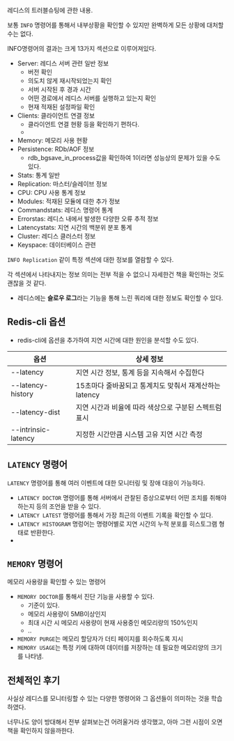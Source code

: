 레디스의 트러블슈팅에 관한 내용.

보통 `INFO` 명령어를 통해서 내부상황을 확인할 수 있지만 완벽하게 모든 상황에 대처할 수는 없다.

INFO명령어의 결과는 크게 13가지 섹션으로 이루어져있다.

- Server: 레디스 서버 관련 일반 정보
  - 버전 확인
  - 의도치 않게 재시작되었는지 확인
  - 서버 시작된 후 경과 시간
  - 어떤 경로에서 레디스 서버를 실행하고 있는지 확인
  - 현재 적재된 설정파일 확인
- Clients: 클라이언트 연결 정보
  - 클라이언트 연결 현황 등을 확인하기 편하다.
  - 
- Memory: 메모리 사용 현황
- Persistence: RDb/AOF 정보
  - rdb_bgsave_in_process값을 확인하여 1이라면 성능상의 문제가 있을 수도 있다.
- Stats: 통계 일반
- Replication: 마스터/슬레이브 정보
- CPU: CPU 사용 통계 정보
- Modules: 적재된 모듈에 대한 추가 정보
- Commandstats: 레디스 명령어 통계
- Errorstas: 레디스 내에서 발생한 다양한 오류 추적 정보
- Latencystats: 지연 시간의 백분위 분포 통계
- Cluster: 레디스 클러스터 정보
- Keyspace: 데이터베이스 관련 

`INFO Replication` 같이 특정 섹션에 대한 정보를 열람할 수 있다.

각 섹션에서 나타내지는 정보 의미는 전부 적을 수 없으니 자세한건 책을 확인하는 것도 괜찮을 것 같다.

- 레디스에는 **슬로우 로그**라는 기능을 통해 느린 쿼리에 대한 정보도 확인할 수 있다.


## Redis-cli 옵션

- redis-cli에 옵션을 추가하여 지연 시간에 대한 원인을 분석할 수도 있다.

|옵션|상세 정보|
|--|--|
|--latency| 지연 시간 정보, 통계 등을 지속해서 수집한다|
|--latency-history| 15초마다 줄바꿈되고 통계치도 맞춰서 재계산하는 latency|
|--latency-dist|지연 시간과 비율에 따라 색상으로 구분된 스펙트럼 표시|
|--intrinsic-latency| 지정한 시간만큼 시스템 고유 지연 시간 측정

## `LATENCY` 명령어

`LATENCY` 명령어를 통해 여러 이벤트에 대한 모니터링 및 장애 대응이 가능하다.

- `LATENCY DOCTOR` 명령어를 통해 서버에서 관찰된 증상으로부터 어떤 조치를 취해야 하는지 등의 조언을 받을 수 있다.
- `LATENCY LATEST` 명령어를 통해서 가장 최근의 이벤트 기록을 확인할 수 있다.
- `LATENCY HISTOGRAM` 명렁어는 명령어별로 지연 시간의 누적 분포를 히스토그램 형태로 반환한다.
- 

## `MEMORY` 명령어

메모리 사용량을 확인할 수 있는 명령어

- `MEMORY DOCTOR`를 통해서 진단 기능을 사용할 수 있다.
  - 기준이 있다.
  - 메모리 사용량이 5MB이상인지
  - 최대 시간 시 메모리 사용량이 현재 사용중인 메모리량의 150%인지
  - ..
- `MEMORY PURGE`는 메모리 할당자가 더티 페이지를 회수하도록 지시
- `MEMORY USAGE`는 특정 키에 대하여 데이터를 저장하는 데 필요한 메모리양의 크기를 나타냄.


## 전체적인 후기

사실상 레디스를 모니터링할 수 있는 다양한 명령어와 그 옵션들이 의미하는 것을 학습하였다.

너무나도 양이 방대해서 전부 살펴보는건 어려울거라 생각했고, 아마 그런 시점이 오면 책을 확인하지 않을까한다.

